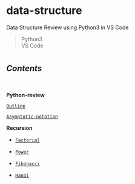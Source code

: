 # data-structure

Data Structure Review using Python3 in VS Code

> Python3 <br/>
> VS Code

#

## **_Contents_**

<br/>

**Python-review**

[`Outline`](https://github.com/ding-co/data-structure/blob/main/outline/Outline.md)

[`Asymptotic-notation`](https://github.com/ding-co/data-structure/blob/main/asymptotic-notation/Asymptotic-notation.md)

**Recursion**

- [`Factorial`](https://github.com/ding-co/data-structure/blob/main/recursion/Factorial.md)

- [`Power`](#)

- [`Fibonacci`](#)

- [`Hanoi`](#)
